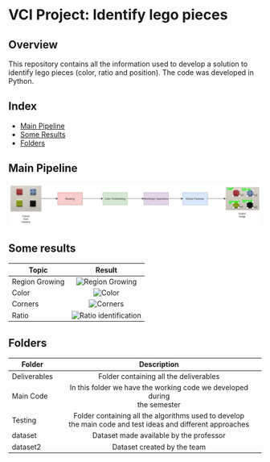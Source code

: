 # VCI Project: Identify lego pieces

## Overview
This repository contains all the information used to develop a solution to identify lego pieces (color, ratio and position). The code was developed in Python.


## Index
* [Main Pipeline](#mainPipeline)
* [Some Results](#someResults)
* [Folders](#folders)

<a name="mainPipeline"/>
<a name="someResults"/>
<a name="folders"/>


## Main Pipeline 
![Our pipeline](/pipelineVCI.jpg "Pipeline for lego identification")

## Some results

| Topic  | Result |
| ------------- |:-------------:|
| Region Growing | ![Region Growing](/regionGrowing.gif "Region Growing")|
| Color | ![Color](https://github.com/raulkviana/vciproj3/blob/main/Main%20Code/2%20and%203%20Iteration/Ratio/color_detection.jpg "Color")|
| Corners | ![Corners](https://github.com/raulkviana/vciproj3/blob/main/Main%20Code/2%20and%203%20Iteration/Ratio/imageWithCorners.jpg "Corners")|
| Ratio | ![Ratio identification](https://github.com/raulkviana/vciproj3/blob/main/Main%20Code/2%20and%203%20Iteration/Ratio/finalImage.jpg "Ratio")|

## Folders

| Folder  | Description |
| ------------- |:-------------:|
|Deliverables | Folder containing all the deliverables|
| Main Code | In this folder we have the working code we developed during <br> the semester |
| Testing | Folder containing all the algorithms used to develop <br> the main code and test  ideas and different approaches |
| dataset | Dataset made available by the professor|
| dataset2 | Dataset created by the team|
